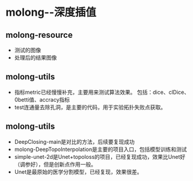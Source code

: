 # molong--深度插值

## molong-resource
* 测试的图像
* 处理后的结果图像

## molong-utils
* 指标metric已经慢慢补充，主要用来测试算法效果。
包括：dice、clDice、0betti值、accracy指标
* test连通量去除孔洞，是主要的代码，用于实验拓扑失败点获取。

## molong-utils
* DeepClosing-main是对比的方法，后续要复现成功
* molong-DeepTopoInterpolation是主要的项目入口，包括模型训练和测试
* simple-unet-2d是Unet+topoloss的项目，已经复现成功，效果比Unet好（调参好），但是创新点作用一般。
* Unet是最原始的医学分割模型，已经复现，效果很差。
